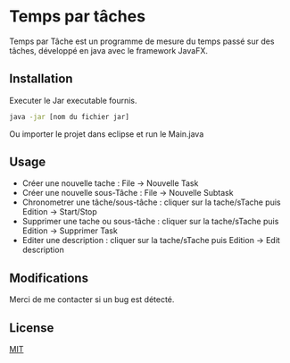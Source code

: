 # Temps par tâches

Temps par Tâche est un programme de mesure du temps passé sur des tâches, développé en java avec le framework JavaFX.

## Installation

Executer le Jar executable fournis.

```bash
java -jar [nom du fichier jar]
```
Ou importer le projet dans eclipse et run le Main.java
## Usage
- Créer une nouvelle tache : File -> Nouvelle Task
- Créer une nouvelle sous-Tâche : File -> Nouvelle Subtask
- Chronometrer une tâche/sous-tâche : cliquer sur la tache/sTache puis Edition -> Start/Stop
- Supprimer une tache ou sous-tâche : cliquer sur la tache/sTache puis Edition -> Supprimer Task
- Editer une description : cliquer sur la tache/sTache puis Edition -> Edit description





## Modifications 
Merci de me contacter si un bug est détecté.

## License
[MIT](https://choosealicense.com/licenses/mit/)
